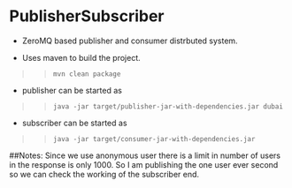 # PublisherSubscriber

- ZeroMQ based publisher and consumer distrbuted system.

- Uses maven to build the project.
>>`mvn clean package`

- publisher can be started as

>>`java -jar target/publisher-jar-with-dependencies.jar dubai`

- subscriber can be started as 

>>`java -jar target/consumer-jar-with-dependencies.jar`

##Notes:
  Since we use anonymous user there is a limit in number of users in the response is only 1000.
  So I am publishing the one user ever second so we can check the working of the subscriber end.

